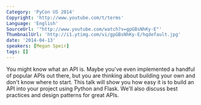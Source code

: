 ```yaml
---
Category: 'PyCon US 2014'
Copyright: 'http://www.youtube.com/t/terms'
Language: 'English'
SourceUrl: '"http://www.youtube.com/watch?v=gpGBsNhKy-E"'
ThumbnailUrl: 'http://i1.ytimg.com/vi/gpGBsNhKy-E/hqdefault.jpg'
date: '2014-04-13'
speakers: [Megan Speir]
tags: []
---
```

You might know what an API is. Maybe you've even implemented a handful of popular APIs out there, but you are thinking about building your own and don't know where to start. This talk will show you how easy it is to build an API into your project using Python and Flask. We'll also discuss best practices and design patterns for great APIs.